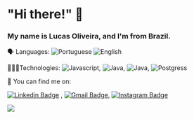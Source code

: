 
# "Hi there!" 👋

<h3>My name is Lucas Oliveira, and I'm from Brazil.</h3>

🗣 Languages: 
![Portuguese](https://img.shields.io/badge/-Portuguese-green)
![English](https://img.shields.io/badge/-English-blue) 

👨🏻‍💻Technologies: 
![Javascript](https://img.shields.io/badge/JavaScript-F7DF1E?style=for-the-badge&logo=javascript&logoColor=black),
![Java](https://img.shields.io/badge/Vue-ED8B00?style=for-the-badge&logo=vue&logoColor=white),
![Java](https://img.shields.io/badge/Java-ED8B00?style=for-the-badge&logo=java&logoColor=white),
![Postgress](https://img.shields.io/badge/PostgreSQL-316192?style=for-the-badge&logo=postgresql&logoColor=white)

🔎 You can find me on:

[![Linkedin Badge](https://img.shields.io/badge/-LinkedIn-blue?style=flat-square&logo=Linkedin&logoColor=white)](https://www.linkedin.com/in/leonardo-oliveira-freitas) ,
[![Gmail Badge](https://img.shields.io/badge/Gmail-D14836?style=for-the-badge&logo=gmail&logoColor=white)](mailto:leoufms@gmail.com),
[![Instagram Badge](https://img.shields.io/badge/Instagram-E4405F?style=for-the-badge&logo=instagram&logoColor=white)](https://www.instagram.com/oleofelipe_/)


<p align="left">
  <img src="https://github-readme-stats.vercel.app/api?username=Lucas0liveira&show_icons=true&theme=radical&include_all_commits=true&custom_title=My%20GitHub%20Stats"/>
</p>




<!--

Here are some ideas to get you started:

- 🔭 I’m currently working on ...
- 🌱 I’m currently learning ...
- 👯 I’m looking to collaborate on ...
- 🤔 I’m looking for help with ...
- 💬 Ask me about ...
- 📫 How to reach me: ...
- 😄 Pronouns: ...
- ⚡ Fun fact: ...
-->
